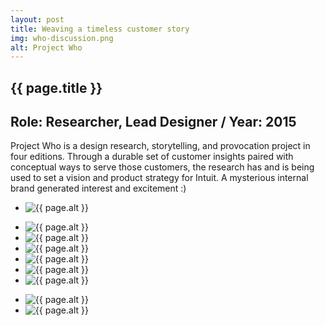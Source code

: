 ```yaml
---
layout: post
title: Weaving a timeless customer story
img: who-discussion.png
alt: Project Who
---
```

<section>
  <h1>{{ page.title }}</h1>
  <h2>Role: Researcher, Lead Designer <span class="lt">/</span> Year: 2015</h2>
  <p>Project Who is a design research, storytelling, and provocation project in four editions. Through a durable set of customer insights paired with conceptual ways to serve those customers, the research has and is being used to set a vision and product strategy for Intuit. A mysterious internal brand generated interest and excitement :)</p>
</section>

<ul class="grid fade grid-full" id="grid-full">
  <li><img src="{{ site.url }}/img/work/who-editions.png" alt="{{ page.alt }}" /></li>
</ul>

<ul class="grid fade" id="grid">
  <li><img src="{{ site.url }}/img/work/who-interview.png" alt="{{ page.alt }}" /></li>
  <li><img src="{{ site.url }}/img/work/who-interviews.png" alt="{{ page.alt }}" /></li>
  <li><img src="{{ site.url }}/img/work/who-clustering.png" alt="{{ page.alt }}" /></li>
  <li><img src="{{ site.url }}/img/work/who-mapping.png" alt="{{ page.alt }}" /></li>
  <li><img src="{{ site.url }}/img/work/who-discussion.png" alt="{{ page.alt }}" /></li>
  <li><img src="{{ site.url }}/img/work/who-filming.png" alt="{{ page.alt }}" /></li>
</ul>

<ul class="grid fade grid-full" id="grid-full">
  <li><img src="{{ site.url }}/img/work/who-provocation1.png" alt="{{ page.alt }}" /></li>
  <li><img src="{{ site.url }}/img/work/who-provocation2.png" alt="{{ page.alt }}" /></li>
</ul>